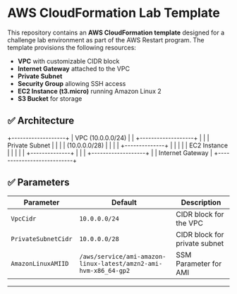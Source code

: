 # AWS CloudFormation Lab Template


This repository contains an **AWS CloudFormation template** designed for a challenge lab environment as part of the AWS Restart program. The template provisions the following resources:

- **VPC** with customizable CIDR block
- **Internet Gateway** attached to the VPC
- **Private Subnet**
- **Security Group** allowing SSH access
- **EC2 Instance (t3.micro)** running Amazon Linux 2
- **S3 Bucket** for storage


## ✅ **Architecture**
+-------------------+
| VPC (10.0.0.0/24) |
| +-------------------+ |
| | Private Subnet | |
| | (10.0.0.0/28) | |
| | +--------------+ | |
| | | EC2 Instance | | |
| | +--------------+ | |
| +-------------------+ |
| Internet Gateway |
+---------------------------+

## ✅ **Parameters**
| Parameter             | Default                              | Description                     |
|----------------------|--------------------------------------|---------------------------------|
| `VpcCidr`           | `10.0.0.0/24`                       | CIDR block for the VPC         |
| `PrivateSubnetCidr` | `10.0.0.0/28`                       | CIDR block for private subnet  |
| `AmazonLinuxAMIID`  | `/aws/service/ami-amazon-linux-latest/amzn2-ami-hvm-x86_64-gp2` | SSM Parameter for AMI |

---

